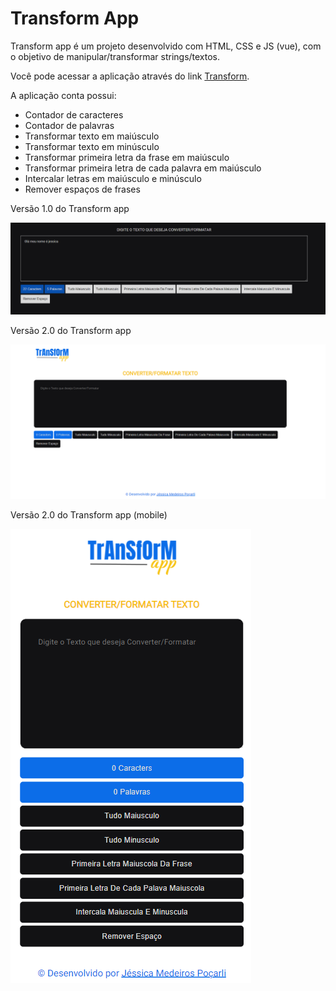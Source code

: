 # Transform App

Transform app é um projeto desenvolvido com HTML, CSS e JS (vue), com o objetivo de manipular/transformar strings/textos.

Você pode acessar a aplicação através do link [Transform](https://jessicamedeirosp.github.io/transform-app/).

A aplicação conta possui:
- Contador de caracteres 
- Contador de palavras
- Transformar texto em maiúsculo
- Transformar texto em minúsculo
- Transformar primeira letra da frase em maiúsculo
- Transformar primeira letra de cada palavra em maiúsculo
- Intercalar letras em maiúsculo e minúsculo
- Remover espaços de frases

Versão 1.0 do Transform app

![imagem da aplicação](transform-app.png)

Versão 2.0 do Transform app

![imagem da aplicação](transform-app2.0.png)

Versão 2.0 do Transform app (mobile)

![imagem da aplicação](transform-app2.0mobile.png)
